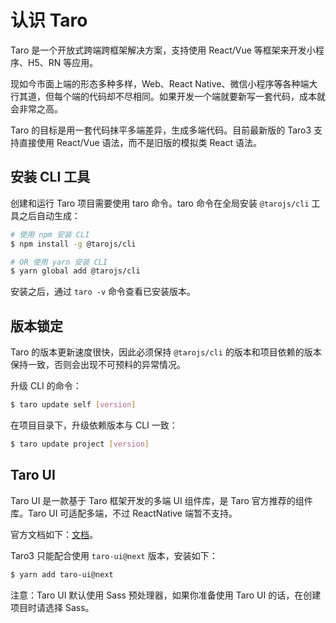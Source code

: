# 认识 Taro

Taro 是一个开放式跨端跨框架解决方案，支持使用 React/Vue 等框架来开发小程序、H5、RN 等应用。

现如今市面上端的形态多种多样，Web、React Native、微信小程序等各种端大行其道，但每个端的代码却不尽相同。如果开发一个端就要新写一套代码，成本就会非常之高。

Taro 的目标是用一套代码抹平多端差异，生成多端代码。目前最新版的 Taro3 支持直接使用 React/Vue 语法，而不是旧版的模拟类 React 语法。

## 安装 CLI 工具

创建和运行 Taro 项目需要使用 taro 命令。taro 命令在全局安装 `@tarojs/cli` 工具之后自动生成：

```sh
# 使用 npm 安装 CLI
$ npm install -g @tarojs/cli

# OR 使用 yarn 安装 CLI
$ yarn global add @tarojs/cli
```

安装之后，通过 `taro -v` 命令查看已安装版本。

## 版本锁定

Taro 的版本更新速度很快，因此必须保持 `@tarojs/cli` 的版本和项目依赖的版本保持一致，否则会出现不可预料的异常情况。

升级 CLI 的命令：

```sh
$ taro update self [version]
```

在项目目录下，升级依赖版本与 CLI 一致：

```sh
$ taro update project [version]
```

## Taro UI

Taro UI 是一款基于 Taro 框架开发的多端 UI 组件库，是 Taro 官方推荐的组件库。Taro UI 可适配多端，不过 ReactNative 端暂不支持。

官方文档如下：[文档](https://taro-ui.jd.com/#/docs/introduction)。

Taro3 只能配合使用 `taro-ui@next` 版本，安装如下：

```sh
$ yarn add taro-ui@next
```

注意：Taro UI 默认使用 Sass 预处理器，如果你准备使用 Taro UI 的话，在创建项目时请选择 Sass。
